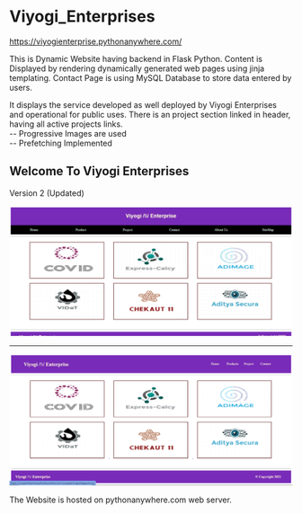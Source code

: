 # Viyogi_Enterprises
https://viyogienterprise.pythonanywhere.com/

This is Dynamic Website having backend in Flask Python.
Content is Displayed by rendering dynamically generated web pages using jinja templating.
Contact Page is using MySQL Database to store data entered by users.

It displays the service developed as well deployed by Viyogi Enterprises and operational for public uses.
There is an project section linked in header, having all active projects links.
<br>
-- Progressive Images are used <br>
-- Prefetching Implemented <br>

Welcome To Viyogi Enterprises <br>
-------------------------------------------------------------------------------------
Version 2 (Updated)

![alt text](https://github.com/LALalitViyogi/Viyogi_Enterprises/blob/main/vers2image.PNG?raw=true)

-------------------------------------------------------------------------------------
![alt text](https://github.com/LALalitViyogi/Viyogi_Enterprises/blob/main/viyogi_enterprises.PNG?raw=true)

The Website is hosted on pythonanywhere.com web server.
